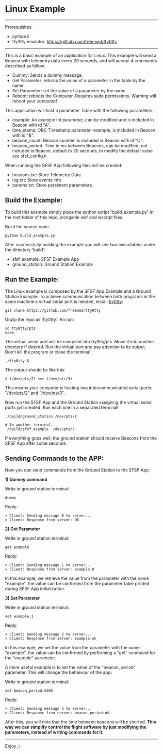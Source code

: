 
Linux Example
=============

---
Prerequisites:
- python3
- tty0tty emulator: https://github.com/freemed/tty0tty
---

This is a basic example of an application for Linux. This example will send a
Beacon with telemetry data every 20 seconds, and will accept 4 commands
described as follow:
- Dummy: Sends a dummy message.
- Get Parameter: returns the value of a parameter in the table by the name.
- Set Parameter: set the value of a parameter by the name.
- Reboot: reboots the Computer. Requires sudo permissions. Warning will reboot
  your computer!


This application will host a parameter Table with the following parameters:
- example: An example int parameter, can be modified and is included in
  Beacon with id "A".
- time_stamp: OBC Timestamp parameter example, is included in Beacon with
  id "B".
- beacon_count: Beacon counter, is included in Beacon with id "C".
- beacon_period: Time in ms between Beacons, can be modified, not included in
  Beacon, default to 20 seconds, to modify the default value see sfsf_config.h.

When running the SFSF App following files will be created:
- beacons.txt: Store Telemetry Data.
- log.txt: Store events info.
- params.txt: Store persistent parameters.


Build the Example:
------------------
To build this example simply place the python script "build_example.py" in the
root folder of this repo, alongside waf and wscript files.

Build the source code
~~~
python build_example.py
~~~

After successfully building the example you will see two executables under the
directory 'build':
- sfsf_example: SFSF Example App
- ground_station: Ground Station Example


Run the Example:
----------------
The Linux example is composed by the SFSF App Example and a Ground Station
Example. To achieve communication between both programs in the same machine a
virtual serial port is needed, install
[tty0tty](https://github.com/freemed/tty0tty):

~~~
git clone https://github.com/freemed/tty0tty
~~~
Unzip the repo as 'tty0tty'. An run:
~~~
cd tty0tty/pts
make
~~~

The virtual serial port will be compiled into tty0tty/pts. Move it into another
directory if desired. Run the virtual port and pay attention to its output.
Don't kill the program or close the terminal!
~~~
./tty0tty &
~~~
The output should be like this:
~~~
$ (/dev/pts/2) <=> (/dev/pts/3)
~~~
This means your computer is hosting two intercommunicated serial ports:
"/dev/pts/2" and "/dev/pts/3".

Now run the SFSF App and the Ground Station assigning the virtual serial
ports just created. Run each one in a separated terminal!
~~~
./build/ground_station /dev/pts/2

# In another terminal..
./build/sfsf_example  /dev/pts/3
~~~

If everything goes well, the ground station should receive Beacons from the
SFSF App after some seconds.


Sending Commands to the APP:
----------------------------
Now you can send commands from the Ground Station to the SFSF App:

**1) Dummy command**

Write in ground station terminal:
~~~
dummy
~~~

Reply:
~~~
> Client: Sending message 0 to server...
> Client: Response from server: OK
~~~

**2) Get Parameter**

Write in ground station terminal:
~~~
get example
~~~

Reply:
~~~
> Client: Sending message 1 to server...
> Client: Response from server: example:0
~~~
In this example, we retrieve the value from the parameter with the name
"example", the value can be confirmed from the parameter table printed during
SFSF App initialization.


**3) Set Parameter**

Write in ground station terminal:
~~~
set example,1
~~~

Reply:
~~~
> Client: Sending message 2 to server...
> Client: Response from server: example:ok
~~~
In this example, we set the value from the parameter with the name "example",
the value can be confirmed by performing a "get" command for the "example"
parameter.

A more useful example is to set the value of the "beacon_period" parameter.
This will change the behaivour of the app:

Write in ground station terminal:
~~~
set beacon_period,5000
~~~

Reply:
~~~
> Client: Sending message 3 to server...
> Client: Response from server: beacon_period:ok
~~~
After this, you will note that the time between beacons will be shorted.
**This way we can simplify control the flight software by just modifying
the parameters, instead of writing commands for it.**



---------------------------------
Enjoy ;)
